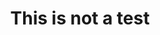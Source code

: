 ---
layout: layouts/post.njk
tags:
 - work
 - "2018"
 - print
title: This is not a test
type: Print
year: "2018"
featured_image: "/img/61_5-warnick-greece-show.jpg"
materials: Altered Postcard
description: A vintage postcard altered with custom stamp.
support_images:
 - "/img/61_1-warnick-greece-show.jpg"
 - "/img/61_2-warnick-greece-show.jpg"
 - "/img/61_3-warnick-greece-show.jpg"
 - "/img/61_4-warnick-greece-show.jpg"
 - "/img/61_5-warnick-greece-show.jpg"
---